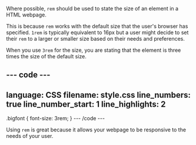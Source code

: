 Where possible, `rem` should be used to state the size of an element in a HTML webpage. 

This is because `rem` works with the default size that the user's browser has specified. `1rem` is typically equivalent to 16px but a user might decide to set their `rem` to a larger or smaller size based on their needs and preferences. 

When you use `3rem` for the size, you are stating that the element is three times the size of the default size. 

--- code ---
---
language: CSS
filename: style.css
line_numbers: true
line_number_start: 1
line_highlights: 2
---
.bigfont {
  font-size: 3rem;
}
--- /code ---

Using `rem` is great because it allows your webpage to be responsive to the needs of your user. 
